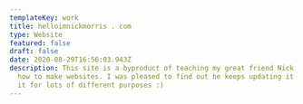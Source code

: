 ```yaml
---
templateKey: work
title: helloimnickmorris . com
type: Website
featured: false
draft: false
date: 2020-08-29T16:56:03.943Z
description: This site is a byproduct of teaching my great friend Nick Morris
  how to make websites. I was pleased to find out he keeps updating it and using
  it for lots of different purposes :)
---
```

